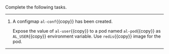 Complete the following tasks.

---

1. A configmap `al-conf`{{copy}} has been created.

    Expose the value of `al-user`{{copy}} to a pod named `al-pod`{{copy}} as `AL_USER`{{copy}} environment variable. Use `redis`{{copy}} image for the pod.

---
<br/>
<br/>
